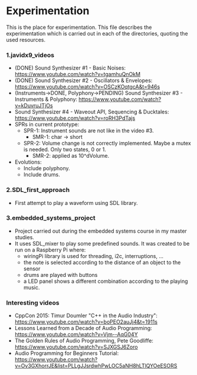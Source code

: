 # Experimentation
This is the place for experimentation. This file describes the experimentation which is carried out in each of the directories, quoting the used resources.

### 1.javidx9_videos
  - (DONE) Sound Synthesizer #1 - Basic Noises: https://www.youtube.com/watch?v=tgamhuQnOkM
  - (DONE) Sound Synthesizer #2 - Oscillators & Envelopes: https://www.youtube.com/watch?v=OSCzKOqtgcA&t=946s
  - (Instruments->DONE, Polyphony->PENDING) Sound Synthesizer #3 - Instruments & Polyphony:  https://www.youtube.com/watch?v=kDuvruJTjOs
  - Sound Synthesizer #4 - Waveout API, Sequencing & Ducktales: https://www.youtube.com/watch?v=roRH3PdTajs
  - SPRs in current prototype:
  	- SPR-1: Instrument sounds are not like in the video #3.
		- SMR-1: char -> short
	- SPR-2: Volume change is not correctly implemented. Maybe a mutex is needed. Only two states, 0 or 1. 
		- SMR-2: applied as 10^dVolume.
  - Evolutions:
  	- Include polyphony.
	- Include drums. 

### 2.SDL_first_approach
  - First attempt to play a waveform using SDL library.
  

###  3.embedded_systems_project 
  - Project carried out during the embedded systems course in my master studies. 
  - It uses SDL_mixer to play some predefined sounds. It was created to be run on a Raspberry Pi where:
    - wiringPi library is used for threading, i2c, interruptions, ...
    - the note is selected according to the distance of an object to the sensor
    - drums are played with buttons
    - a LED panel shows a different combination according to the playing music.
	
### Interesting videos
   - CppCon 2015: Timur Doumler "C++ in the Audio Industry": https://www.youtube.com/watch?v=boPEO2auJj4&t=1911s
   - Lessons Learned from a Decade of Audio Programming: https://www.youtube.com/watch?v=Vjm--AqG04Y
   - The Golden Rules of Audio Programming, Pete Goodliffe: https://www.youtube.com/watch?v=SJXGSJ6Zoro
   - Audio Programming for Beginners Tutorial: https://www.youtube.com/watch?v=Ov3GXhorrJE&list=PLLgJJsrdwhPwLOC5aNH8hLTlQYOeESORS 
